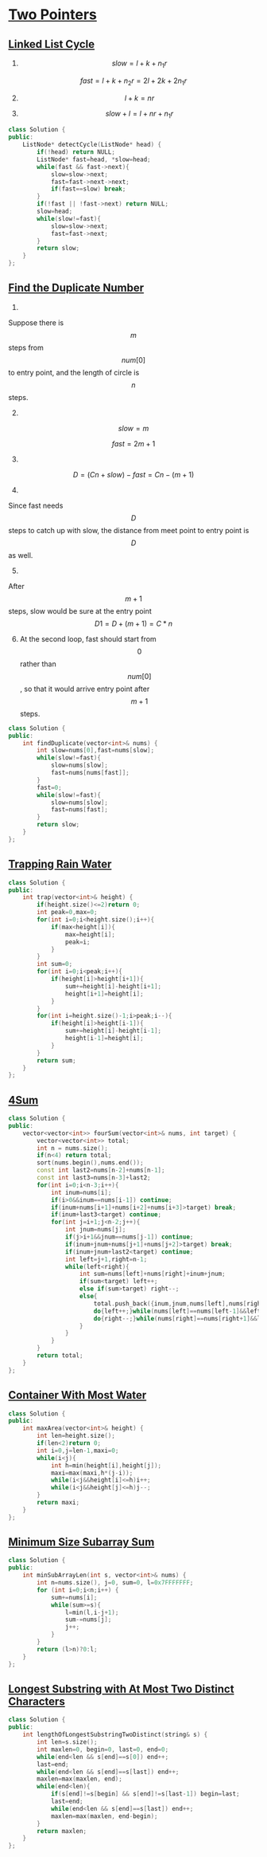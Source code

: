 # [Two Pointers](#two-pointers)
## [Linked List Cycle](#linked-list-cycle)
1. $$slow=l+k+n_1r$$

 $$fast=l+k+n_2r=2l+2k+2n_1r$$

2. $$l+k=nr$$

3. $$slow+l=l+nr+n_1r$$

```c++
class Solution {
public:
    ListNode* detectCycle(ListNode* head) {
        if(!head) return NULL;
        ListNode* fast=head, *slow=head;
        while(fast && fast->next){
            slow=slow->next;
            fast=fast->next->next;
            if(fast==slow) break;
        }
        if(!fast || !fast->next) return NULL;
        slow=head;
        while(slow!=fast){
            slow=slow->next;
            fast=fast->next;
        }
        return slow;
    }
};
```


## [Find the Duplicate Number](#find-the-duplicate-number)

1. 
Suppose there is $$m$$ steps from $$num[0]$$ to entry point, and the length of circle is $$n$$ steps.

2. 
$$slow = m$$

 $$fast = 2m+1$$

3. 
$$D = (Cn + slow) - fast = Cn - (m + 1)$$

4. 
Since fast needs $$D$$ steps to catch up with slow, the distance from meet point to entry point is $$D$$ as well.

5. 
After $$m+1$$ steps, slow would be sure at the entry point $$D1 = D + (m+1) = C*n$$

6. At the second loop, fast should start from $$0$$ rather than $$num[0]$$, so that it would arrive entry point after $$m+1$$ steps.

```c++
class Solution {
public:
    int findDuplicate(vector<int>& nums) {
        int slow=nums[0],fast=nums[slow];
        while(slow!=fast){
            slow=nums[slow];
            fast=nums[nums[fast]];
        }
        fast=0;
        while(slow!=fast){
            slow=nums[slow];
            fast=nums[fast];
        }
        return slow;
    }
};
```

## [Trapping Rain Water](#trapping-rain-water)
```c++
class Solution {
public:
    int trap(vector<int>& height) {
        if(height.size()<=2)return 0;
        int peak=0,max=0;
        for(int i=0;i<height.size();i++){
            if(max<height[i]){
                max=height[i];
                peak=i;
            }
        }
        int sum=0;
        for(int i=0;i<peak;i++){
            if(height[i]>height[i+1]){
                sum+=height[i]-height[i+1];
                height[i+1]=height[i];
            }
        }
        for(int i=height.size()-1;i>peak;i--){
            if(height[i]>height[i-1]){
                sum+=height[i]-height[i-1];
                height[i-1]=height[i];
            }
        }
        return sum;
    }
};
```

## [4Sum](#4sum)
```c++
class Solution {
public:
    vector<vector<int>> fourSum(vector<int>& nums, int target) {
        vector<vector<int>> total;
        int n = nums.size();
        if(n<4) return total;
        sort(nums.begin(),nums.end());
        const int last2=nums[n-2]+nums[n-1];
        const int last3=nums[n-3]+last2;
        for(int i=0;i<n-3;i++){
            int inum=nums[i];
            if(i>0&&inum==nums[i-1]) continue;
            if(inum+nums[i+1]+nums[i+2]+nums[i+3]>target) break;
            if(inum+last3<target) continue;
            for(int j=i+1;j<n-2;j++){
                int jnum=nums[j];
                if(j>i+1&&jnum==nums[j-1]) continue;
                if(inum+jnum+nums[j+1]+nums[j+2]>target) break;
                if(inum+jnum+last2<target) continue;
                int left=j+1,right=n-1;
                while(left<right){
                    int sum=nums[left]+nums[right]+inum+jnum;
                    if(sum<target) left++;
                    else if(sum>target) right--;
                    else{
                        total.push_back({inum,jnum,nums[left],nums[right]});
                        do{left++;}while(nums[left]==nums[left-1]&&left<right);
                        do{right--;}while(nums[right]==nums[right+1]&&left<right);
                    }
                }
            }
        }
        return total;
    }
};
```

## [Container With Most Water](#container-with-most-water)
```c++
class Solution {
public:
    int maxArea(vector<int>& height) {
        int len=height.size();
        if(len<2)return 0;
        int i=0,j=len-1,maxi=0;
        while(i<j){
            int h=min(height[i],height[j]);
            maxi=max(maxi,h*(j-i));
            while(i<j&&height[i]<=h)i++;
            while(i<j&&height[j]<=h)j--;
        }
        return maxi;
    }
};
```

## [Minimum Size Subarray Sum](#minimum-size-subarray-sum)
```c++
class Solution {
public:
    int minSubArrayLen(int s, vector<int>& nums) {
        int n=nums.size(), j=0, sum=0, l=0x7FFFFFFF;
        for (int i=0;i<n;i++) { 
            sum+=nums[i]; 
            while(sum>=s){
                l=min(l,i-j+1);
                sum-=nums[j];
                j++;
            }
        }
        return (l>n)?0:l;
    }
};
```

## [Longest Substring with At Most Two Distinct Characters](#longest-substring-with-at-most-two-distinct-characters)
```c++
class Solution {
public:
    int lengthOfLongestSubstringTwoDistinct(string& s) {
        int len=s.size();
        int maxlen=0, begin=0, last=0, end=0;
        while(end<len && s[end]==s[0]) end++;
        last=end;
        while(end<len && s[end]==s[last]) end++;
        maxlen=max(maxlen, end);
        while(end<len){
            if(s[end]!=s[begin] && s[end]!=s[last-1]) begin=last;
            last=end;
            while(end<len && s[end]==s[last]) end++;
            maxlen=max(maxlen, end-begin);
        }
        return maxlen;
    }
};
```
